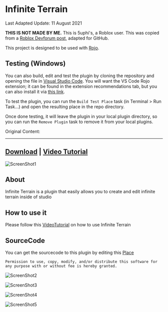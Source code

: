 # Infinite Terrain

Last Adapted Update: 11 August 2021

**THIS IS NOT MADE BY ME.** This is 5uphi's, a Roblox user. This was copied from a [Roblox Devforum post](https://devforum.roblox.com/t/infinite-terrain-plugin/1405906), adapted for GitHub.

This project is designed to be used with [Rojo](https://rojo.space/).

## Testing (Windows)

You can also build, edit and test the plugin by cloning the repository and opening the file in [Visual Studio Code](https://code.visualstudio.com/). You will want the VS Code Rojo extension; it can be found in the extension recommendations tab, but you can also install it via [this link](https://marketplace.visualstudio.com/items?itemName=evaera.vscode-rojo).

To test the plugin, you can run the `Build Test Place` task (in Terminal > Run Task...) and open the resulting place in the repo directory.

Once done testing, it will leave the plugin in your local plugin directory, so you can run the `Remove Plugin` task to remove it from your local plugins.

Original Content:
___

## [Download](https://www.roblox.com/library/7229545707) | [Video Tutorial](https://youtu.be/NTF3PSTXXMo)

![ScreenShot1](https://doy2mn9upadnk.cloudfront.net/uploads/default/optimized/4X/d/c/b/dcb6f6986a126b636cc3fef883e41d5cacb090bf_2_1026x750.png)

## About

Infinite Terrain is a plugin that easily allows you to create and edit infinite terrain inside of studio

## How to use it

Please follow this [VideoTutorial](https://youtu.be/NTF3PSTXXMo) on how to use Infinite Terrain

## SourceCode

You can get the sourcecode to this plugin by editing this [Place](https://www.roblox.com/games/7151712212)

`Permission to use, copy, modify, and/or distribute this software for any purpose with or without fee is hereby granted.`

![ScreenShot2](https://doy2mn9upadnk.cloudfront.net/uploads/default/optimized/4X/a/2/1/a21f9b575abfbb58e8dcc02821047939b90074c4_2_1366x998.jpeg)

![ScreenShot3](https://doy2mn9upadnk.cloudfront.net/uploads/default/optimized/4X/c/b/9/cb95b4a11f843a77b8e904a09ba6ccb87c772492_2_1380x914.png)

![ScreenShot4](https://doy2mn9upadnk.cloudfront.net/uploads/default/original/4X/e/3/3/e3328bb3999ecb8130f24e2b517314e99cd4bc09.jpeg)

![ScreenShot5](https://doy2mn9upadnk.cloudfront.net/uploads/default/optimized/4X/4/3/9/4394b70441e1b05e67f2153d65e1a27dbd008a28_2_1380x960.jpeg)
